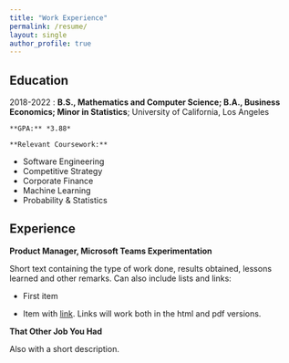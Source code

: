 ```yaml
---
title: "Work Experience"
permalink: /resume/
layout: single
author_profile: true
---
```


Education
---------

2018-2022 
:   **B.S., Mathematics and Computer Science; B.A., Business Economics; Minor in Statistics**; University of California, Los Angeles 

    **GPA:** *3.88*
    
    **Relevant Coursework:** 
* Software Engineering
* Competitive Strategy
* Corporate Finance
* Machine Learning
* Probability & Statistics

Experience
----------

**Product Manager, Microsoft Teams Experimentation**

Short text containing the type of work done, results obtained,
lessons learned and other remarks. Can also include lists and
links:

* First item

* Item with [link](http://www.example.com). Links will work both in
  the html and pdf versions.

**That Other Job You Had**

Also with a short description.